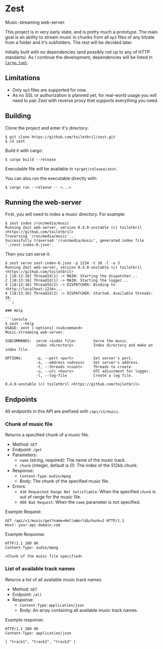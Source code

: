 # Zest

Music-streaming web-server.

This project is in very early state, and is pretty much a prototype. The main goal is an ability to stream music in chunks from all `mp3` files of any bitrate from a folder and it's subfolders. The rest will be decided later.

Initially built with no dependencies (and possibly not up to any of HTTP standarts). As I continue the development, dependencies will be listed in [`Cargo.toml`](./Cargo.toml).

## Limitations
- Only `mp3` files are supported for now.
- As no SSL or authorization is planned yet, for real-world usage you will need to pair Zest with reverse proxy that supports everything you need.

## Building

Clone the project and enter it's directory:
```console
$ git clone https://github.com/toiletbril/zest.git
$ cd zest
```

Build it with cargo:
```console
$ cargo build --release
```

Executable file will be available in `target/release/zest`.

You can also run the executable directly with:
```console
$ cargo run --release -- <...>
```

## Running the web-server

First, you will need to index a music directory. For example:
```console
$ zest index /run/media/music
Running Zest web-server, version 0.4.0-unstable (c) toiletbril <https://github.com/toiletbril>
Traversing '/run/media/music'...
Successfully traversed '/run/media/music', generated index file './zest-index-0.json'.
```

Then you can serve it:
```console
$ zest serve zest-index-0.json -p 1234 -t 16 -l -u 3
Running Zest web-server, version 0.4.0-unstable (c) toiletbril <https://github.com/toiletbril>
1 [18:13:16] ThreadId(1) -> MAIN: Starting the dispatcher...
2 [18:13:16] ThreadId(1) -> MAIN: Starting the logger...
3 [18:13:16] ThreadId(2) -> DISPATCHER: Binding to <http://localhost:1234>...
4 [18:13:16] ThreadId(2) -> DISPATCHER: Started. Available threads: 16.
```;

### Help

```console
$ zest --help
USAGE: zest [-options] <subcommand>
Music-streaming web-server.

SUBCOMMANDS:  serve <index file>     	Serve the music.
              index <directory>      	Index directory and make an index file.

OPTIONS:      -p, --port <port>      	Set server's port.
              -a, --address <adress> 	Set server's address.
              -t, --threads <count>  	Threads to create.
              -u, --utc <hours>      	UTC adjustment for logger.
              -l, --log-file         	Create a log file.

0.4.0-unstable (c) toiletbril <https://github.com/toiletbril>
```

## Endpoints

All endpoints in this API are prefixed with `/api/v1/music`.

### Chunk of music file

Returns a specified chunk of a music file.

- Method: `GET`
- Endpoint: `/get`
- Parameters:
  - `name` (string, required): The name of the music track.
  - `chunk` (integer, default is 0): The index of the 512kb chunk.
- Response:
  - `Content-Type`: `audio/mpeg`
  - Body: The chunk of the specified music file.
- Errors:
  - `416 Requested Range Not Satisfiable`: When the specified `chunk` is out of range for the music file.
  - `400 Bad Request`: When the `name` parameter is not specified.

Example Request:
```http
GET /api/v1/music/get?name=HelloWorld&chunk=2 HTTP/1.1
Host: your-api-domain.com
```

Example Response:
```http
HTTP/1.1 200 OK
Content-Type: audio/mpeg

<Chunk of the music file specified>
```

### List of available track names
Returns a list of all available music track names.

- Method: `GET`
- Endpoint: `/all`
- Response:
    - `Content-Type`: `application/json`
    - Body: An array containing all available music track names.

Example response:
```http
HTTP/1.1 200 OK
Content-Type: application/json

[ "track1", "track2", "track3" ]
```
